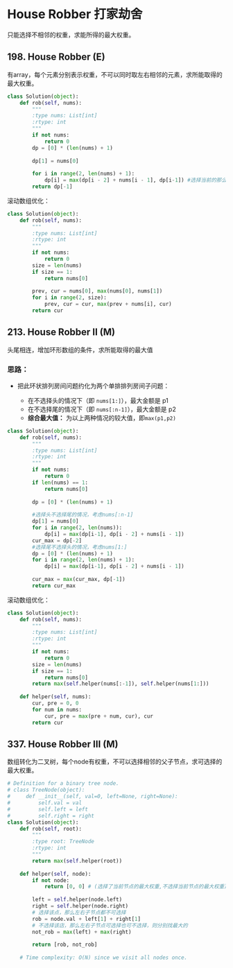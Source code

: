 # House Robber 打家劫舍

只能选择不相邻的权重，求能所得的最大权重。

## 198. House Robber (E)

有array，每个元素分别表示权重，不可以同时取左右相邻的元素，求所能取得的最大权重。

```python
class Solution(object):
    def rob(self, nums):
        """
        :type nums: List[int]
        :rtype: int
        """
        if not nums:
            return 0
        dp = [0] * (len(nums) + 1)
        
        dp[1] = nums[0]
        
        for i in range(2, len(nums) + 1):
            dp[i] = max(dp[i - 2] + nums[i - 1], dp[i-1]) #选择当前的那么考虑前i-2个数最大权重加上当前权重，不选择当前的则考虑前i-1最大
        return dp[-1]
```

滚动数组优化：

```python
class Solution(object):
    def rob(self, nums):
        """
        :type nums: List[int]
        :rtype: int
        """
    	if not nums:
            return 0
        size = len(nums)
        if size == 1:
            return nums[0]
        
        prev, cur = nums[0], max(nums[0], nums[1])
        for i in range(2, size):
            prev, cur = cur, max(prev + nums[i], cur)
        return cur
```

## 213. House Robber II (M)

头尾相连，增加环形数组的条件，求所能取得的最大值

### 思路：

* 把此环状排列房间问题约化为两个单排排列房间子问题：

  * 在不选择头的情况下（即 `nums[1:]`），最大金额是 p1
  * 在不选择尾的情况下（即 `nums[:n-1]`），最大金额是 p2 
  * **综合最大值：** 为以上两种情况的较大值，即`max(p1,p2)`

```python
class Solution(object):
    def rob(self, nums):
        """
        :type nums: List[int]
        :rtype: int
        """
        if not nums:
            return 0
        if len(nums) == 1:
            return nums[0]
        
        dp = [0] * (len(nums) + 1)
        
        #选择头不选择尾的情况，考虑nums[:n-1]
        dp[1] = nums[0]
        for i in range(2, len(nums)):
            dp[i] = max(dp[i-1], dp[i - 2] + nums[i - 1])
        cur_max = dp[-2]
        #选择尾不选择头的情况，考虑nums[1:]
        dp = [0] * (len(nums) + 1)
        for i in range(2, len(nums) + 1):
            dp[i] = max(dp[i-1], dp[i - 2] + nums[i - 1])
            
        cur_max = max(cur_max, dp[-1])
        return cur_max
```

滚动数组优化：

```python
class Solution(object):
    def rob(self, nums):
        """
        :type nums: List[int]
        :rtype: int
        """
        if not nums:
            return 0
        size = len(nums)
        if size == 1:
            return nums[0]
        return max(self.helper(nums[:-1]), self.helper(nums[1:]))
   	
    def helper(self, nums):
        cur, pre = 0, 0
        for num in nums:
            cur, pre = max(pre + num, cur), cur
        return cur
```

## 337. House Robber III (M)

数组转化为二叉树，每个node有权重，不可以选择相邻的父子节点，求可选择的最大权重。

```python
# Definition for a binary tree node.
# class TreeNode(object):
#     def __init__(self, val=0, left=None, right=None):
#         self.val = val
#         self.left = left
#         self.right = right
class Solution(object):
    def rob(self, root):
        """
        :type root: TreeNode
        :rtype: int
        """
        return max(self.helper(root))
    
    def helper(self, node):
        if not node:
            return [0, 0] # (选择了当前节点的最大权重,不选择当前节点的最大权重)
        
        left = self.helper(node.left)
        right = self.helper(node.right)
        # 选择该点，那么左右子节点都不可选择
        rob = node.val + left[1] + right[1]
        # 不选择该店，那么左右子节点可选择也可不选择，则分别找最大的
        not_rob = max(left) + max(right)
    
        return [rob, not_rob]
    
    # Time complexity: O(N) since we visit all nodes once.
```

